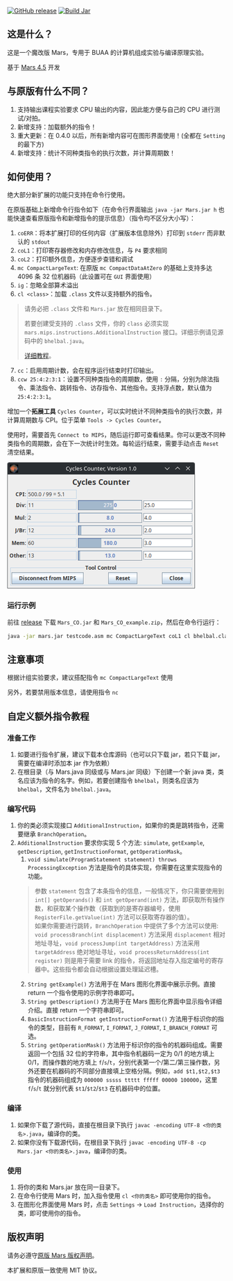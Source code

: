 [![GitHub release](https://img.shields.io/github/release/Toby-Shi-cloud/Mars-with-BUAA-CO-extension.svg)](https://GitHub.com/Toby-Shi-cloud/Mars-with-BUAA-CO-extension/releases/)
[![Build Jar](https://github.com/Toby-Shi-cloud/Mars-with-BUAA-CO-extension/actions/workflows/build.yml/badge.svg)](https://github.com/Toby-Shi-cloud/Mars-with-BUAA-CO-extension/actions/workflows/build.yml)

## 这是什么？

这是一个魔改版 Mars，专用于 BUAA 的计算机组成实验与编译原理实验。

基于 [Mars 4.5](http://courses.missouristate.edu/KenVollmar/MARS/) 开发

## 与原版有什么不同？

1. 支持输出课程实验要求 CPU 输出的内容，因此能方便与自己的 CPU 进行测试/对拍。
2. 新增支持：加载额外的指令！
3. 重大更新：在 0.4.0 以后，所有新增内容可在图形界面使用！(全都在 `Setting` 的最下方)
4. 新增支持：统计不同种类指令的执行次数，并计算周期数！

## 如何使用？

绝大部分新扩展的功能只支持在命令行使用。

在原版基础上新增命令行指令如下（在命令行界面输出 `java -jar Mars.jar h` 也能快速查看原版指令和新增指令的提示信息）（指令均不区分大小写）：

1. `coERR`：将本扩展打印的任何内容（扩展版本信息除外）打印到 `stderr` 而非默认的 `stdout`
2. `coL1`：打印寄存器修改和内存修改信息，与 `P4` 要求相同
3. `coL2`：打印额外信息，方便逐步查错和调试
4. `mc CompactLargeText`: 在原版 `mc CompactDataAtZero` 的基础上支持多达 $4096$ 条 $32$ 位机器码（此设置可在 `GUI` 界面使用）
5. `ig`：忽略全部算术溢出
6. `cl <class>`：加载 `.class` 文件以支持额外的指令。
> 请务必把 `.class` 文件和 `Mars.jar` 放在相同目录下。
> 
> 若要创建受支持的 `.class` 文件，你的 `class` 必须实现 `mars.mips.instructions.AdditionalInstruction` 接口。详细示例请见源码中的 `bhelbal.java`。
>
> [详细教程](#自定义额外指令教程)。

7. `cc`：启用周期计数，会在程序运行结束时打印输出。
8. `ccw 25:4:2:3:1`：设置不同种类指令的周期数，使用 `:` 分隔，分别为除法指令、乘法指令、跳转指令、访存指令、其他指令。支持浮点数，默认值为 `25:4:2:3:1`。

增加一个**拓展工具** `Cycles Counter`，可以实时统计不同种类指令的执行次数，并计算周期数与 CPI。位于菜单 `Tools -> Cycles Counter`。

使用时，需要首先 `Connect to MIPS`，随后运行即可查看结果。你可以更改不同种类指令的周期数，会在下一次统计时生效。每轮运行结束，需要手动点击 `Reset` 清空结果。

![运行示例](images/CyclesCounter.png)


### 运行示例

前往 [release](https://GitHub.com/Toby-Shi-cloud/Mars-with-BUAA-CO-extension/releases/) 下载 `Mars_CO.jar` 和 `Mars_CO_example.zip`，然后在命令行运行：

```sh
java -jar mars.jar testcode.asm mc CompactLargeText coL1 cl bhelbal.class ig
```

## 注意事项

根据计组实验要求，建议搭配指令 `mc CompactLargeText` 使用

另外，若要禁用版本信息，请使用指令 `nc`

## 自定义额外指令教程

### 准备工作

1. 如要进行指令扩展，建议下载本仓库源码（也可以只下载 jar，若只下载 jar，需要在编译时添加本 jar 作为依赖）
2. 在根目录（与 Mars.java 同级或与 Mars.jar 同级）下创建一个新 java 类，类名应该为指令的名字。例如，若要创建指令 `bhelbal`，则类名应该为 `bhelbal`，文件名为 `bhelbal.java`。

### 编写代码

1. 你的类必须实现接口 `AdditionalInstruction`，如果你的类是跳转指令，还需要继承 `BranchOperation`。
2. `AdditionalInstruction` 要求你实现 5 个方法: `simulate`, `getExample`, `getDescription`, `getInstructionFormat`, `getOperationMask`。
   1. `void simulate(ProgramStatement statement) throws ProcessingException` 方法是指令的具体实现，你需要在这里实现指令的功能。
    > 参数 `statement` 包含了本条指令的信息，一般情况下，你只需要使用到 `int[] getOperands()` 和 `int getOperand(int)` 方法，即获取所有操作数，和获取某个操作数（获取到的是寄存器编号，使用 `RegisterFile.getValue(int)` 方法可以获取寄存器的值）。  
    > 如果你需要进行跳转，`BranchOperation` 中提供了多个方法可以使用: `void processBranch(int displacement)` 方法采用 `displacement` 相对地址寻址，`void processJump(int targetAddress)` 方法采用 `targetAddress` 绝对地址寻址，`void processReturnAddress(int register)` 则是用于需要 link 的指令，将返回地址存入指定编号的寄存器中。这些指令都会自动根据设置处理延迟槽。
   2. `String getExample()` 方法用于在 Mars 图形化界面中展示示例。直接 return 一个指令使用的示例字符串即可。
   3. `String getDescription()` 方法用于在 Mars 图形化界面中显示指令详细介绍。直接 return 一个字符串即可。
   4. `BasicInstructionFormat getInstructionFormat()` 方法用于标识你的指令的类型，目前有 `R_FORMAT`, `I_FORMAT`, `J_FORMAT`, `I_BRANCH_FORMAT` 可选。
   5. `String getOperationMask()` 方法用于标识你的指令的机器码组成。需要返回一个包括 32 位的字符串，其中指令机器码一定为 0/1 的地方填上 0/1，而操作数的地方填上 `f`/`s`/`t`，分别代表第一个/第二/第三操作数，另外还要在机器码的不同部分直接填上空格分隔。例如，`add $t1,$t2,$t3` 指令的机器码组成为 `000000 sssss ttttt fffff 00000 100000`，这里 `f`/`s`/`t` 就分别代表 `$t1`/`$t2`/`$t3` 在机器码中的位置。

### 编译

1. 如果你下载了源代码，直接在根目录下执行 `javac -encoding UTF-8 <你的类名>.java`，编译你的类。
2. 如果你没有下载源代码，在根目录下执行 `javac -encoding UTF-8 -cp Mars.jar <你的类名>.java`，编译你的类。

### 使用

1. 将你的类和 Mars.jar 放在同一目录下。
2. 在命令行使用 Mars 时，加入指令使用 `cl <你的类名>` 即可使用你的指令。
3. 在图形化界面使用 Mars 时，点击 `Settings` -> `Load Instruction`，选择你的类，即可使用你的指令。

## 版权声明

请务必遵守[原版 Mars 版权声明](MARSlicense.txt)。

本扩展和原版一致使用 MIT 协议。
